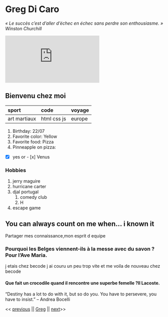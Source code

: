 # Greg Di Caro
*« Le succès c’est d’aller d’échec en échec sans perdre son enthousiasme.  » Winston Churchill*

![Greg](https://zupimages.net/viewer.php?id=21/01/sz8x.png)


## Bienvenu chez moi 


|sport|      code    | voyage|
|:----|:-------------|:------|
| art martiaux|  html css js| europe |



1. Birthday: 22/07
2. Favorite color: Yellow
3. Favorite food: Pizza
4. Pinneapple on pizza: 
- [x] yes or - [x] Venus

### Hobbies 

1. jerry maguire
2. hurricane carter
3. djal portugal
    1. comedy club
    2. H
4. escape game

## You can always count on me when... i known it 

Partager mes connaissance,mon esprit d equipe 
### Pourquoi les Belges viennent-ils à la messe avec du savon ?Pour l’Ave Maria.


j etais chez becode j ai couru un peu trop vite et me voila de nouveau chez becode 

#### Que fait un crocodile quand il rencontre une superbe femelle ?Il Lacoste.

“Destiny has a lot to do with it, but so do you. You have to persevere, you have to insist.” – Andrea Bocelli


<< [previous](https://github.com/francoisRoyen) || [Greg](https://github.com/GregDiCaro) || [next](https://github.com/Josue-U)>>
